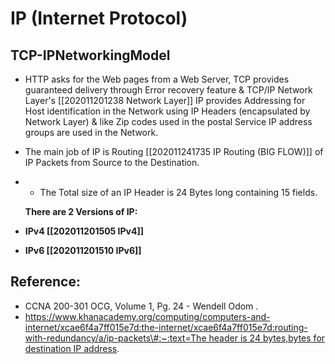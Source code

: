 # IP \(Internet Protocol\)

## TCP-IPNetworkingModel

* HTTP asks for the Web pages from a Web Server, TCP provides guaranteed delivery through Error recovery feature & TCP/IP Network Layer's \[\[202011201238 Network Layer\]\] IP provides Addressing for Host identification in the Network using IP Headers  \(encapsulated by Network Layer\) & like Zip codes used in the postal Service IP address groups are used in the Network.
* The main job of IP is Routing \[\[202011241735 IP Routing \(BIG FLOW\)\]\] of IP Packets from Source to the Destination.
* * The Total size of an IP Header is 24 Bytes long containing 15 fields.

  **There are 2 Versions of IP:**

* **IPv4 \[\[202011201505 IPv4\]\]**
* **IPv6  \[\[202011201510 IPv6\]\]**

## Reference:

* CCNA 200-301 OCG, Volume 1, Pg. 24 - Wendell Odom . 
* [https://www.khanacademy.org/computing/computers-and-internet/xcae6f4a7ff015e7d:the-internet/xcae6f4a7ff015e7d:routing-with-redundancy/a/ip-packets\#:~:text=The header is 24 bytes,bytes for destination IP address](https://www.khanacademy.org/computing/computers-and-internet/xcae6f4a7ff015e7d:the-internet/xcae6f4a7ff015e7d:routing-with-redundancy/a/ip-packets#:~:text=The%20header%20is%2024%20bytes,bytes%20for%20destination%20IP%20address).

